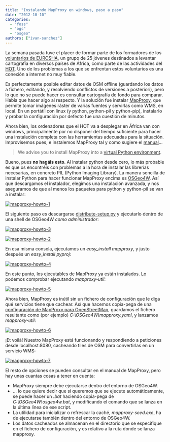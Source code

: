 ```yaml
---
title: "Instalando MapProxy en windows, paso a paso"
date: "2012-10-10"
categories: 
  - "foss"
  - "ogc"
  - "osgeo"
authors: ["ivan-sanchez"]
---
```


La semana pasada tuve el placer de formar parte de los formadores de los [voluntarios de EUROSHA](http://hot.openstreetmap.org/updates/2012-10-04_become_a_tutor_of_the_eurosha_volunteers), un grupo de 25 jóvenes destinados a levantar cartografía en diversos países de África, como parte de las actividades del [HOT](http://hot.openstreetmap.org/). Uno de los problemas a los que se enfrentan estos voluntarios es una conexión a internet no muy fiable.

Es perfectamente posible editar datos de OSM offline (guardando los datos a fichero, editando, y resolviendo conflictos de versiones a posteriori), pero lo que no se puede hacer es consultar cartografía de fondo para comparar. Había que hacer algo al respecto. Y la solución fue instalar [MapProxy](http://mapproxy.org/), que permite tomar imágenes ráster de varias fuentes y servirlas como WMS, en local. En un portátil con linux (y python, python-pil y python-pip), instalarlo y probar la configuración por defecto fue una cuestión de minutos.

Ahora bien, los ordenadores que el HOT va a desplegar en África van con windows, principalmente por no disponer del tiempo suficiente para hacer una instalación completa con las herramientas adecuadas para la situación. Improvisemos pues, e instalemos MapProxy tal y como sugiere el [manual](http://mapproxy.org/docs/latest/install_windows.html)...

> We advise you to install MapProxy into a [virtual Python environment](http://guide.python-distribute.org/virtualenv.html).

Bueno, pues **no hagáis esto**. Al instalar python desde cero, lo más probable es que os encontréis con problemas a la hora de instalar las librerías necesarias, en concreto PIL (Python Imaging Library). La manera sencilla de instalar Python para hacer funcionar MapProxy encima es [OSGeo4W](http://trac.osgeo.org/osgeo4w/). Así que descargamos el instalador, elegimos una instalación avanzada, y nos aseguramos de que al menos los paquetes para python y python-pil se van a instalar:

[![](http://geomaticblog.files.wordpress.com/2012/10/mapproxy-howto-1.png?w=300 "mapproxy-howto-1")](http://geomaticblog.files.wordpress.com/2012/10/mapproxy-howto-1.png)

El siguiente paso es descargarse [distribute-setup.py](http://pypi.python.org/pypi/distribute#distribute-setup-py) y ejecutarlo dentro de una shell de OSGeo4W _como administrador_:

[![](http://geomaticblog.files.wordpress.com/2012/10/mapproxy-howto-3.png?w=184 "mapproxy-howto-3")](http://geomaticblog.files.wordpress.com/2012/10/mapproxy-howto-3.png)

[![](http://geomaticblog.files.wordpress.com/2012/10/mapproxy-howto-2.png?w=300 "mapproxy-howto-2")](http://geomaticblog.files.wordpress.com/2012/10/mapproxy-howto-2.png)

En esa misma consola, ejecutamos un _easy\_install mapproxy_, y justo después un _easy\_install pyproj_:

[![](http://geomaticblog.files.wordpress.com/2012/10/mapproxy-howto-4.png?w=300 "mapproxy-howto-4")](http://geomaticblog.files.wordpress.com/2012/10/mapproxy-howto-4.png)

En este punto, los ejecutables de MapProxy ya están instalados. Lo podemos comprobar ejecutando _mapproxy-util_:

[![](http://geomaticblog.files.wordpress.com/2012/10/mapproxy-howto-5.png?w=300 "mapproxy-howto-5")](http://geomaticblog.files.wordpress.com/2012/10/mapproxy-howto-5.png)

Ahora bien, MapProxy es inútil sin un fichero de configuración que le diga qué servicios tiene que cachear. Así que hacemos copia-pega de una [configuración de MapProxy para OpenStreetMap](https://wiki.openstreetmap.org/wiki/Mappproxy_setup), guardamos el fichero resultante como (por ejemplo) _C:\\OSGeo4W\\mapproxy.yaml_, y lanzamos _mapproxy-util_:

[![](http://geomaticblog.files.wordpress.com/2012/10/mapproxy-howto-6.png?w=300 "mapproxy-howto-6")](http://geomaticblog.files.wordpress.com/2012/10/mapproxy-howto-6.png)

¡Et voilà! Nuestro MapProxy está funcionando y respondiendo a peticiones desde localhost:8080, cacheando tiles de OSM para convertirlas en un servicio WMS:

[![](http://geomaticblog.files.wordpress.com/2012/10/mapproxy-howto-7.png?w=293 "mapproxy-howto-7")](http://geomaticblog.files.wordpress.com/2012/10/mapproxy-howto-7.png)

El resto de opciones se pueden consultar en el manual de MapProxy, pero hay unas cuantas cosas a tener en cuenta:

- MapProxy siempre debe ejecutarse dentro del entorno de OSGeo4W.
- ... lo que quiere decir que si queremos que se ejecute automáticamente, se puede hacer un _.bat_ haciendo copia-pega de _C:\\OSGeo4W\\osgeo4w.bat_, y modificando el comando que se lanza en la última línea de ese script.
- La utilidad para inicializar o refrescar la caché, _mapproxy-seed.exe_, ha de ejecutarse también dentro del entorno de OSGeo4W.
- Los datos cacheados se almacenan en el directorio que se especifique en el fichero de configuración, y es relativo a la ruta donde se lanza mapproxy.
